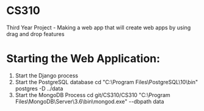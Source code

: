 # CS310
Third Year Project - Making a web app that will create web apps by using drag and drop features

# Starting the Web Application:
1. Start the Django process
2. Start the PostgreSQL database
  cd "C:\Program Files\PostgreSQL\10\bin"
  postgres -D ../data
3. Start the MongoDB Process
  cd git/CS310/CS310
  "C:\Program Files\MongoDB\Server\3.6\bin\mongod.exe" --dbpath data
